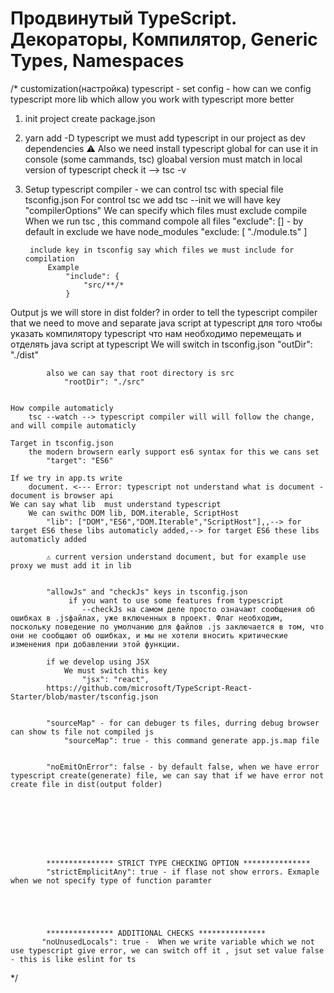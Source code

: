# Продвинутый TypeScript. Декораторы, Компилятор, Generic Types, Namespaces

/*
customization(настройка) typescript - set config - how can we config typescript
more lib which allow you work with typescript more better

1. init project 
    create package.json
3. yarn add -D typescript 
    we must add typescript in our project as dev dependencies
    ⚠ Also we need install typescript global for can use it in console (some cammands, tsc)
        gloabal version must match in local version of typescript
            check it -->  tsc -v

4. Setup typescript compiler -  we can control tsc with special file tsconfig.json
    For control tsc we add
    tsc --init
        we will have key "compilerOptions"
    We can specify which files must exclude compile
        When we run tsc , this command compole all files
            "exclude": [] - by default in exclude we have node_modules
            "exclude: [
                "./module.ts"
            ]

        include key in tsconfig say which files we must include for compilation
            Example 
                "include": {
                    "src/**/*
                }

Output js we will store in dist folder? 
    in order to tell the typescript compiler that we need to move and separate java script at typescript
    для того чтобы указать компилятору typescript что нам необходимо перемещать и отделять java script at typescript
        We will switch in tsconfig.json
            "outDir": "./dist"

            also we can say that root directory is src
                "rootDir": "./src"

    
    How compile automaticly
        tsc --watch --> typescript compiler will will follow the change, and will compile automaticly

    Target in tsconfig.json 
        the modern browsern early support es6 syntax for this we cans set 
            "target": "ES6"

    If we try in app.ts write 
        document. <--- Error: typescript not understand what is document - document is browser api
    We can say what lib  must understand typescript
        We can swithc DOM lib, DOM.iterable, ScriptHost
            "lib": ["DOM","ES6","DOM.Iterable","ScriptHost"],,--> for target ES6 these libs automaticly added,--> for target ES6 these libs automaticly added

            ⚠ current version understand document, but for example use proxy we must add it in lib


            "allowJs" and "checkJs" keys in tsconfig.json 
                 if you want to use some features from typescript
                    --checkJs на самом деле просто означают сообщения об ошибках в .jsфайлах, уже включенных в проект. Флаг необходим, поскольку поведение по умолчанию для файлов .js заключается в том, что они не сообщают об ошибках, и мы не хотели вносить критические изменения при добавлении этой функции.

            if we develop using JSX
                We must switch this key
                    "jsx": "react",
            https://github.com/microsoft/TypeScript-React-Starter/blob/master/tsconfig.json


            "sourceMap" - for can debuger ts files, durring debug browser can show ts file not compiled js
                "sourceMap": true - this command generate app.js.map file

            
            "noEmitOnError": false - by default false, when we have error typescript create(generate) file, we can say that if we have error not create file in dist(output folder)








            *************** STRICT TYPE CHECKING OPTION ***************
            "strictEmplicitAny": true - if flase not show errors. Exmaple when we not specify type of function paramter





            *************** ADDITIONAL CHECKS ***************
           "noUnusedLocals": true -  When we write variable which we not use typescript give error, we can switch off it , jsut set value false - this is like eslint for ts



*/